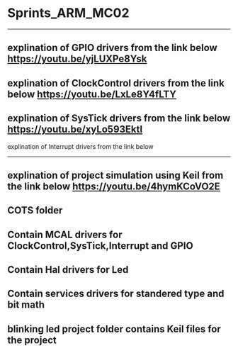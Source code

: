 # Sprints_ARM_MC02
---------------------------------------------------------------------------------------
explination of GPIO drivers from the link below
https://youtu.be/yjLUXPe8Ysk
---------------------------------------------------------------------------------------
explination of ClockControl drivers from the link below
https://youtu.be/LxLe8Y4fLTY
---------------------------------------------------------------------------------------
explination of SysTick drivers from the link below
https://youtu.be/xyLo593EktI
---------------------------------------------------------------------------------------
explination of Interrupt drivers from the link below

---------------------------------------------------------------------------------------
explination of project simulation using Keil from the link below
https://youtu.be/4hymKCoVO2E
---------------------------------------------------------------------------------------
COTS folder
-
Contain MCAL drivers for ClockControl,SysTick,Interrupt and GPIO 
-
Contain Hal drivers for Led
-
Contain services drivers for standered type and bit math
-
blinking led project folder contains Keil files for the project
---------------------------------------------------------------------------------------
